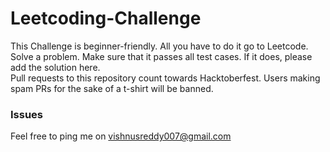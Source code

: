 # Leetcoding-Challenge
This Challenge is beginner-friendly. All you have to do it go to Leetcode. Solve a problem. Make sure that it passes all test cases. If it does, please add the solution here.  
Pull requests to this repository count towards Hacktoberfest. Users making spam PRs for the sake of a t-shirt will be banned.  

### Issues
Feel free to ping me on vishnusreddy007@gmail.com
